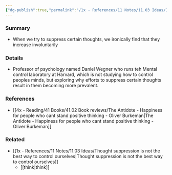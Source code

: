 ```yaml
---
{"dg-publish":true,"permalink":"/1x - References/11 Notes/11.03 Ideas/Ironic Process Theory - We cannot stop thinking about white bears/","title":"Ironic Process Theory - We cannot stop thinking about white bears","noteIcon":""}
---
```



### Summary
- When we try to suppress certain thoughts, we ironically find that they increase involuntarily

### Details
- Professor of psychology named Daniel Wegner who runs teh Mental control laboratory at Harvard, which is not studying how to control peoples minds, but exploring why efforts to suppress certain thoughts result in them becoming more prevalent.

### References
- [[4x - Reading/41 Books/41.02 Book reviews/The Antidote - Happiness for people who cant stand positive thinking - Oliver Burkeman\|The Antidote - Happiness for people who cant stand positive thinking - Oliver Burkeman]]

### Related
- [[1x - References/11 Notes/11.03 Ideas/Thought suppression is not the best way to control ourselves\|Thought suppression is not the best way to control ourselves]]
  - [[think\|think]]